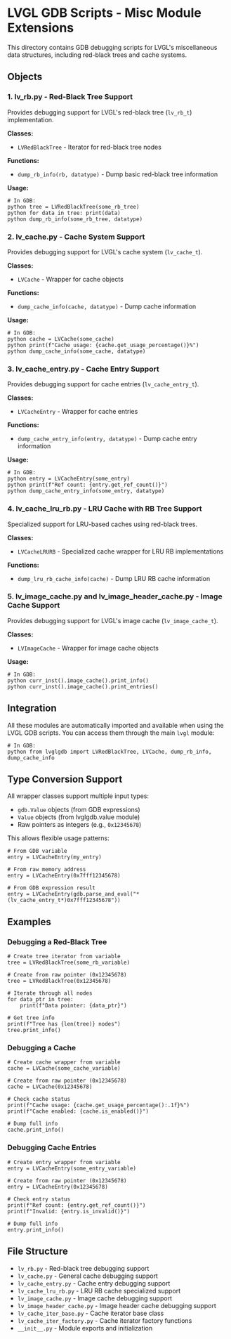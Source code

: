 # LVGL GDB Scripts - Misc Module Extensions

This directory contains GDB debugging scripts for LVGL's miscellaneous data structures, including red-black trees and
cache systems.

## Objects

### 1. lv_rb.py - Red-Black Tree Support

Provides debugging support for LVGL's red-black tree (`lv_rb_t`) implementation.

**Classes:**

- `LVRedBlackTree` - Iterator for red-black tree nodes

**Functions:**

- `dump_rb_info(rb, datatype)` - Dump basic red-black tree information

**Usage:**

```gdbscript
# In GDB:
python tree = LVRedBlackTree(some_rb_tree)
python for data in tree: print(data)
python dump_rb_info(some_rb_tree, datatype)
```

### 2. lv_cache.py - Cache System Support

Provides debugging support for LVGL's cache system (`lv_cache_t`).

**Classes:**

- `LVCache` - Wrapper for cache objects

**Functions:**

- `dump_cache_info(cache, datatype)` - Dump cache information

**Usage:**

```gdbscript
# In GDB:
python cache = LVCache(some_cache)
python print(f"Cache usage: {cache.get_usage_percentage()}%")
python dump_cache_info(some_cache, datatype)
```

### 3. lv_cache_entry.py - Cache Entry Support

Provides debugging support for cache entries (`lv_cache_entry_t`).

**Classes:**

- `LVCacheEntry` - Wrapper for cache entries

**Functions:**

- `dump_cache_entry_info(entry, datatype)` - Dump cache entry information

**Usage:**

```gdbscript
# In GDB:
python entry = LVCacheEntry(some_entry)
python print(f"Ref count: {entry.get_ref_count()}")
python dump_cache_entry_info(some_entry, datatype)
```

### 4. lv_cache_lru_rb.py - LRU Cache with RB Tree Support

Specialized support for LRU-based caches using red-black trees.

**Classes:**

- `LVCacheLRURB` - Specialized cache wrapper for LRU RB implementations

**Functions:**

- `dump_lru_rb_cache_info(cache)` - Dump LRU RB cache information

### 5. lv_image_cache.py and lv_image_header_cache.py - Image Cache Support

Provides debugging support for LVGL's image cache (`lv_image_cache_t`).

**Classes:**

- `LVImageCache` - Wrapper for image cache objects

**Usage:**

```gdbscript
# In GDB:
python curr_inst().image_cache().print_info()
python curr_inst().image_cache().print_entries()
```

## Integration

All these modules are automatically imported and available when using the LVGL GDB scripts. You can access them through
the main `lvgl` module:

```gdbscript
# In GDB:
python from lvglgdb import LVRedBlackTree, LVCache, dump_rb_info, dump_cache_info
```

## Type Conversion Support

All wrapper classes support multiple input types:

- `gdb.Value` objects (from GDB expressions)
- `Value` objects (from lvglgdb.value module)
- Raw pointers as integers (e.g., `0x12345678`)

This allows flexible usage patterns:

```gdbscript
# From GDB variable
entry = LVCacheEntry(my_entry)

# From raw memory address
entry = LVCacheEntry(0x7fff12345678)

# From GDB expression result
entry = LVCacheEntry(gdb.parse_and_eval("*(lv_cache_entry_t*)0x7fff12345678"))
```

## Examples

### Debugging a Red-Black Tree

```gdbscript
# Create tree iterator from variable
tree = LVRedBlackTree(some_rb_variable)

# Create from raw pointer (0x12345678)
tree = LVRedBlackTree(0x12345678)

# Iterate through all nodes
for data_ptr in tree:
    print(f"Data pointer: {data_ptr}")

# Get tree info
print(f"Tree has {len(tree)} nodes")
tree.print_info()
```

### Debugging a Cache

```gdbscript
# Create cache wrapper from variable
cache = LVCache(some_cache_variable)

# Create from raw pointer (0x12345678)
cache = LVCache(0x12345678)

# Check cache status
print(f"Cache usage: {cache.get_usage_percentage():.1f}%")
print(f"Cache enabled: {cache.is_enabled()}")

# Dump full info
cache.print_info()
```

### Debugging Cache Entries

```gdbscript
# Create entry wrapper from variable
entry = LVCacheEntry(some_entry_variable)

# Create from raw pointer (0x12345678)
entry = LVCacheEntry(0x12345678)

# Check entry status
print(f"Ref count: {entry.get_ref_count()}")
print(f"Invalid: {entry.is_invalid()}")

# Dump full info
entry.print_info()
```

## File Structure

- `lv_rb.py` - Red-black tree debugging support
- `lv_cache.py` - General cache debugging support
- `lv_cache_entry.py` - Cache entry debugging support
- `lv_cache_lru_rb.py` - LRU RB cache specialized support
- `lv_image_cache.py` - Image cache debugging support
- `lv_image_header_cache.py` - Image header cache debugging support
- `lv_cache_iter_base.py` - Cache iterator base class
- `lv_cache_iter_factory.py` - Cache iterator factory functions
- `__init__.py` - Module exports and initialization
